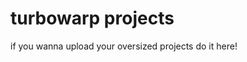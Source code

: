 # turbowarp projects
if you wanna upload your oversized projects do it here!

                                                                                                                                                                                            
 

